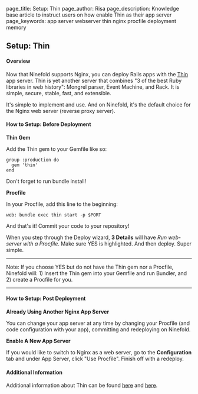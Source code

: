 page_title: Setup: Thin
page_author: Risa
page_description: Knowledge base article to instruct users on how enable Thin as their app server
page_keywords: app server webserver thin nginx procfile deployment memory

## Setup: Thin

#### Overview

Now that Ninefold supports Nginx, you can deploy Rails apps with the [Thin](https://github.com/macournoyer/thin/) app server. Thin is yet another  server that combines "3 of the best Ruby libraries in web history": Mongrel parser, Event Machine, and Rack.  It is simple, secure, stable, fast, and extensible.

It's simple to implement and use. And on Ninefold, it's the default choice for the Nginx web server (reverse proxy server).

#### How to Setup: Before Deployment

__Thin Gem__

Add the Thin gem to your Gemfile like so:

    group :production do
      gem 'thin'  
    end

Don't forget to run bundle install!

__Procfile__

In your Procfile, add this line to the beginning:

    web: bundle exec thin start -p $PORT

And that's it! Commit your code to your repository!

When you step through the Deploy wizard, __3 Details__ will have _Run web-server with a Procfile_. Make sure YES is highlighted. And then deploy. Super simple.

***
Note: If you choose YES but do not have the Thin gem nor a Procfile, Ninefold will: 1) Insert the Thin gem into your Gemfile and run Bundler, and 2) create a Procfile for you.
***

#### How to Setup: Post Deployment

__Already Using Another Nginx App Server__

You can change your app server at any time by changing your Procfile (and code configuration with your app), committing and redeploying on Ninefold.

__Enable A New App Server__

If you would like to switch to Nginx as a web server, go to the __Configuration__ tab and under App Server, click "Use Procfile". Finish off with a redeploy.

#### Additional Information

Additional information about Thin can be found [here](https://github.com/macournoyer/thin/) and [here](http://code.macournoyer.com/thin/).

